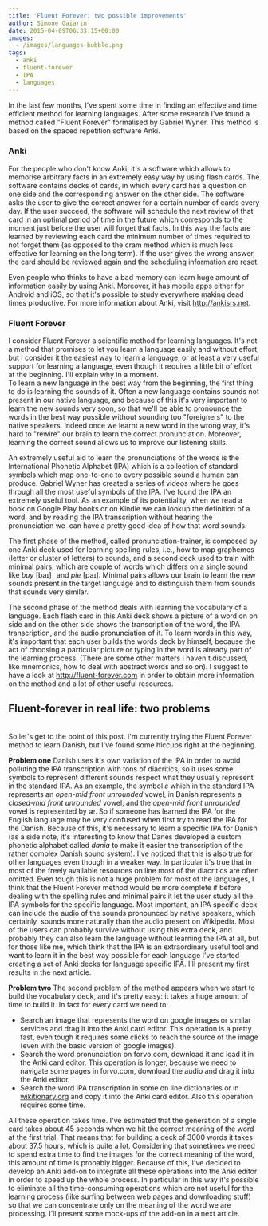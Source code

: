```yaml
---
title: 'Fluent Forever: two possible improvements'
author: Simone Gaiarin
date: 2015-04-09T06:33:15+00:00
images:
  - /images/languages-bubble.png
tags:
  - anki
  - fluent-forever
  - IPA
  - languages
---
```

In the last few months, I've spent some time in finding an effective and time efficient method for learning languages. After some research I've found a method called "Fluent Forever" formalised by Gabriel Wyner. This method is based on the spaced repetition software Anki.<!--more-->

### Anki

For the people who don't know Anki, it's a software which allows to memorise arbitrary facts in an extremely easy way by using flash cards. The software contains decks of cards, in which every card has a question on one side and the corresponding answer on the other side. The software asks the user to give the correct answer for a certain number of cards every day. If the user succeed, the software will schedule the next review of that card in an optimal period of time in the future which corresponds to the moment just before the user will forget that facts. In this way the facts are learned by reviewing each card the minimum number of times required to not forget them (as opposed to the cram method which is much less effective for learning on the long term). If the user gives the wrong answer, the card should be reviewed again and the scheduling information are reset.

Even people who thinks to have a bad memory can learn huge amount of information easily by using Anki. Moreover, it has mobile apps either for Android and iOS, so that it's possible to study everywhere making dead times productive. For more information about Anki, visit <http://ankisrs.net>.

### Fluent Forever

I consider Fluent Forever a scientific method for learning languages. It's not a method that promises to let you learn a language easily and without effort, but I consider it the easiest way to learn a language, or at least a very useful support for learning a language, even though it requires a little bit of effort at the beginning. I'll explain why in a moment.  
To learn a new language in the best way from the beginning, the first thing to do is learning the sounds of it. Often a new language contains sounds not present in our native language, and because of this it's very important to learn the new sounds very soon, so that we'll be able to pronounce the words in the best way possible without sounding too "foreigners" to the native speakers. Indeed once we learnt a new word in the wrong way, it's hard to "rewire" our brain to learn the correct pronunciation. Moreover, learning the correct sound allows us to improve our listening skills.

An extremely useful aid to learn the pronunciations of the words is the International Phonetic Alphabet (IPA) which is a collection of standard symbols which map one-to-one to every possible sound a human can produce. Gabriel Wyner has created a series of videos where he goes through all the most useful symbols of the IPA. I've found the IPA an extremely useful tool. As an example of its potentiality, when we read a book on Google Play books or on Kindle we can lookup the definition of a word, and by reading the IPA transcription without hearing the pronunciation we  can have a pretty good idea of how that word sounds.

The first phase of the method, called pronunciation-trainer, is composed by one Anki deck used for learning spelling rules, i.e., how to map graphemes (letter or cluster of letters) to sounds, and a second deck used to train with minimal pairs, which are couple of words which differs on a single sound like _buy_ [baɪ] _and _pie_ [paɪ]. Minimal pairs allows our brain to learn the new sounds present in the target language and to distinguish them from sounds that sounds very similar.

The second phase of the method deals with learning the vocabulary of a language. Each flash card in this Anki deck shows a picture of a word on on side and on the other side shows the transcription of the word, the IPA transcription, and the audio pronunciation of it. To learn words in this way, it's important that each user builds the words deck by himself, because the act of choosing a particular picture or typing in the word is already part of the learning process. (There are some other matters I haven't discussed, like mnemonics, how to deal with abstract words and so on). I suggest to have a look at <http://fluent-forever.com> in order to obtain more information on the method and a lot of other useful resources.  
<a name="twoproblems"></a>

## Fluent-forever in real life: two problems

<a name="twoproblems"></a>  
So let's get to the point of this post. I'm currently trying the Fluent Forever method to learn Danish, but I've found some hiccups right at the beginning.

**Problem one** Danish uses it's own variation of the IPA in order to avoid polluting the IPA transcription with tons of diacritics, so it uses some symbols to represent different sounds respect what they usually represent in the standard IPA. As an example, the symbol _ɛ_ which in the standard IPA represents an _open-mid front unrounded_ vowel, in Danish represents a _closed-mid front unrounded_ vowel, and the _open-mid front unrounded_ vowel is represented by _æ_. So if someone has learned the IPA for the English language may be very confused when first try to read the IPA for the Danish. Because of this, it's necessary to learn a specific IPA for Danish (as a side note, it's interesting to know that Danes developed a custom phonetic alphabet called _dania_ to make it easier the transcription of the rather complex Danish sound system). I've noticed that this is also true for other languages even though in a weaker way. In particular it's true that in most of the freely available resources on line most of the diacritics are often omitted. Even tough this is not a huge problem for most of the languages, I think that the Fluent Forever method would be more complete if before dealing with the spelling rules and minimal pairs it let the user study all the IPA symbols for the specific language. Most important, an IPA specific deck can include the audio of the sounds pronounced by native speakers, which certainly  sounds more naturally than the audio present on Wikipedia. Most of the users can probably survive without using this extra deck, and probably they can also learn the language without learning the IPA at all, but for those like me, which think that the IPA is an extraordinary useful tool and want to learn it in the best way possible for each language I've started creating a set of Anki decks for language specific IPA. I'll present my first results in the next article.

**Problem two** The second problem of the method appears when we start to build the vocabulary deck, and it's pretty easy: it takes a huge amount of time to build it. In fact for every card we need to:

  * Search an image that represents the word on google images or similar services and drag it into the Anki card editor. This operation is a pretty fast, even tough it requires some clicks to reach the source of the image (even with the basic version of google images).
  * Search the word pronunciation on forvo.com, download it and load it in the Anki card editor. This operation is longer, because we need to navigate some pages in forvo.com, download the audio and drag it into the Anki editor.
  * Search the word IPA transcription in some on line dictionaries or in [wikitionary.org](https://wiktionary.org) and copy it into the Anki card editor. Also this operation requires some time.

All these operation takes time. I've estimated that the generation of a single card takes about 45 seconds when we hit the correct meaning of the word at the first trial. That means that for building a deck of 3000 words it takes about 37.5 hours, which is quite a lot. Considering that sometimes we need to spend extra time to find the images for the correct meaning of the word, this amount of time is probably bigger. Because of this, I've decided to develop an Anki add-on to integrate all these operations into the Anki editor in order to speed up the whole process. In particular in this way it's possible to eliminate all the time-consuming operations which are not useful for the learning process (like surfing between web pages and downloading stuff) so that we can concentrate only on the meaning of the word we are processing. I'll present some mock-ups of the add-on in a next article.

